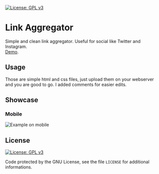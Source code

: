 [![License: GPL v3](https://img.shields.io/badge/License-GPLv3-blue.svg)](https://www.gnu.org/licenses/gpl-3.0)
# Link Aggregator 
Simple and clean link aggregator. Useful for social like Twitter and Instagram.    
[Demo](https://alessiofranceschi.me/Link-Aggregator/).

## Usage
Those are simple html and css files, just upload them on your webserver and you are good to go. I added comments for easier edits.

## Showcase
### Mobile
![Example on mobile](https://thumbs.gfycat.com/InformalSnarlingBarracuda-small.gif)

## License
[![License: GPL v3](https://img.shields.io/badge/License-GPLv3-blue.svg)](https://www.gnu.org/licenses/gpl-3.0)

Code protected by the GNU License, see the file `LICENSE` for additional informations.
